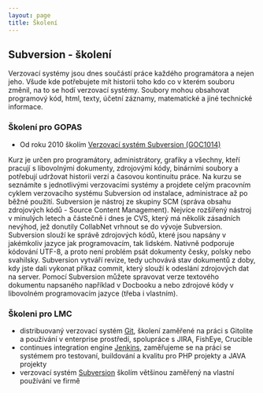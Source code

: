 ```yaml
---
layout: page
title: Školení
---
```


## Subversion - školení
Verzovací systémy jsou dnes součástí práce každého programátora a nejen jeho. Všude kde potřebujete mít historii toho kdo co v kterém souboru změnil, na to se hodí verzovací systémy. Soubory mohou obsahovat programový kód, html, texty, účetní záznamy, matematické a jiné technické informace.


### Školení pro GOPAS

- Od roku 2010 školím [Verzovací systém Subversion (GOC1014)](http://www.gopas.cz/Kurzy/Katalog-kurzu/Programovani/Design-architektura-metody-vyvoje/Verzovaci-system-Subversion-GOC1014.asp)

Kurz je určen pro programátory, administrátory, grafiky a všechny, kteří pracují s libovolnými dokumenty, zdrojovými kódy, binárními soubory a potřebují udržovat historii verzí a časovou kontinuitu práce. Na kurzu se seznámíte s jednotlivými verzovacími systémy a projdete celým pracovním cyklem verzovacího systému Subversion od instalace, administrace až po běžné použití. Subversion je nástroj ze skupiny SCM (správa obsahu zdrojových kódů - Source Content Management). Nejvíce rozšířený nástroj v minulých letech a částečně i dnes je CVS, který má několik zásadních nevýhod, jež donutily CollabNet vrhnout se do vývoje Subversion. Subversion slouží ke správě zdrojových kódů, které jsou napsány v jakémkoliv jazyce jak programovacím, tak lidském. Nativně podporuje kódování UTF-8, a proto není problém psát dokumenty česky, polsky nebo svahilsky. Subversion vytváří revize, tedy uchovává stav dokumentů z doby, kdy jste dali vykonat příkaz commit, který slouží k odeslání zdrojových dat na server. Pomocí Subversion můžete spravovat verze textového dokumentu napsaného například v Docbooku a nebo zdrojové kódy v libovolném programovacím jazyce (třeba i vlastním).

### Školeni pro LMC
- distribuovaný verzovací systém [Git](http://git-scm.com), školení zaměřené na práci s Gitolite a používání v enterprise prostředí, spolupráce s JIRA, FishEye, Crucible
- continues integration engine [Jenkins](http://jenkins-ci.org), zaměřujeme se na práci se systémem pro testovaní, buildování a kvalitu pro PHP projekty a JAVA projekty
- verzovací systém [Subversion](http://subversion.apache.org) školím většinou zaměřený na vlastní používání ve firmě
